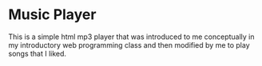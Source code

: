 # Music Player
This is a simple html mp3 player that was introduced to me conceptually in my introductory web programming class and then modified by me to play songs that I liked.

